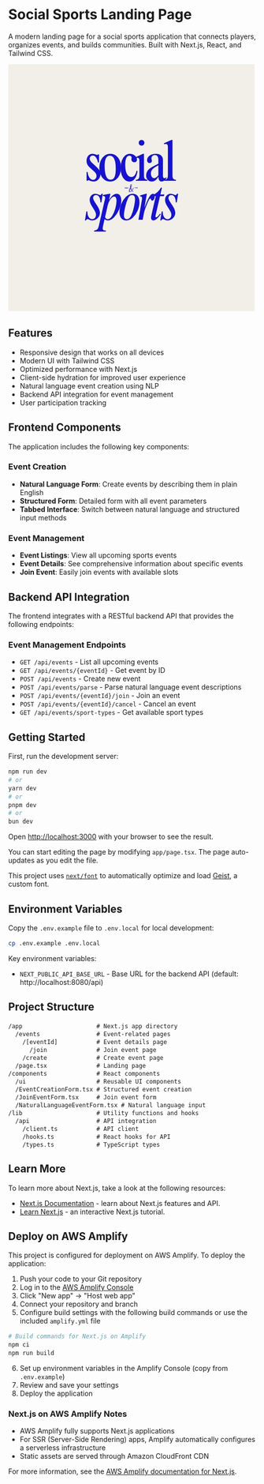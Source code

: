# Social Sports Landing Page

A modern landing page for a social sports application that connects players, organizes events, and builds communities. Built with Next.js, React, and Tailwind CSS.

![Social Sports Screenshot](public/socialsports.jpg)

## Features

- Responsive design that works on all devices
- Modern UI with Tailwind CSS
- Optimized performance with Next.js
- Client-side hydration for improved user experience
- Natural language event creation using NLP
- Backend API integration for event management
- User participation tracking

## Frontend Components

The application includes the following key components:

### Event Creation
- **Natural Language Form**: Create events by describing them in plain English
- **Structured Form**: Detailed form with all event parameters
- **Tabbed Interface**: Switch between natural language and structured input methods

### Event Management
- **Event Listings**: View all upcoming sports events
- **Event Details**: See comprehensive information about specific events
- **Join Event**: Easily join events with available slots

## Backend API Integration

The frontend integrates with a RESTful backend API that provides the following endpoints:

### Event Management Endpoints
- `GET /api/events` - List all upcoming events
- `GET /api/events/{eventId}` - Get event by ID
- `POST /api/events` - Create new event
- `POST /api/events/parse` - Parse natural language event descriptions
- `POST /api/events/{eventId}/join` - Join an event
- `POST /api/events/{eventId}/cancel` - Cancel an event
- `GET /api/events/sport-types` - Get available sport types

## Getting Started

First, run the development server:

```bash
npm run dev
# or
yarn dev
# or
pnpm dev
# or
bun dev
```

Open [http://localhost:3000](http://localhost:3000) with your browser to see the result.

You can start editing the page by modifying `app/page.tsx`. The page auto-updates as you edit the file.

This project uses [`next/font`](https://nextjs.org/docs/app/building-your-application/optimizing/fonts) to automatically optimize and load [Geist](https://vercel.com/font), a custom font.

## Environment Variables

Copy the `.env.example` file to `.env.local` for local development:

```bash
cp .env.example .env.local
```

Key environment variables:

- `NEXT_PUBLIC_API_BASE_URL` - Base URL for the backend API (default: http://localhost:8080/api)

## Project Structure

```
/app                     # Next.js app directory
  /events                # Event-related pages
    /[eventId]           # Event details page
      /join              # Join event page
    /create              # Create event page
  /page.tsx              # Landing page
/components              # React components
  /ui                    # Reusable UI components
  /EventCreationForm.tsx # Structured event creation
  /JoinEventForm.tsx     # Join event form
  /NaturalLanguageEventForm.tsx # Natural language input
/lib                     # Utility functions and hooks
  /api                   # API integration
    /client.ts           # API client
    /hooks.ts            # React hooks for API
    /types.ts            # TypeScript types
```

## Learn More

To learn more about Next.js, take a look at the following resources:

- [Next.js Documentation](https://nextjs.org/docs) - learn about Next.js features and API.
- [Learn Next.js](https://nextjs.org/learn) - an interactive Next.js tutorial.

## Deploy on AWS Amplify

This project is configured for deployment on AWS Amplify. To deploy the application:

1. Push your code to your Git repository
2. Log in to the [AWS Amplify Console](https://console.aws.amazon.com/amplify/home)
3. Click "New app" → "Host web app"
4. Connect your repository and branch
5. Configure build settings with the following build commands or use the included `amplify.yml` file

```bash
# Build commands for Next.js on Amplify
npm ci
npm run build
```

6. Set up environment variables in the Amplify Console (copy from `.env.example`)
7. Review and save your settings
8. Deploy the application

### Next.js on AWS Amplify Notes

- AWS Amplify fully supports Next.js applications
- For SSR (Server-Side Rendering) apps, Amplify automatically configures a serverless infrastructure
- Static assets are served through Amazon CloudFront CDN

For more information, see the [AWS Amplify documentation for Next.js](https://docs.aws.amazon.com/amplify/latest/userguide/deploy-nextjs-app.html).
